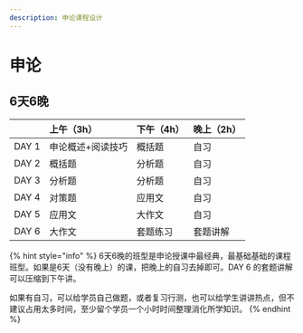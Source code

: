 ```yaml
---
description: 申论课程设计
---
```


# 申论

## 6天6晚

|  | 上午（3h） | 下午（4h） | 晚上（2h） |
| :--- | :--- | :--- | :--- |
| DAY 1 | 申论概述+阅读技巧 | 概括题 | 自习 |
| DAY 2 | 概括题 | 分析题 | 自习 |
| DAY 3 | 分析题 | 分析题 | 自习 |
| DAY 4 | 对策题 | 应用文 | 自习 |
| DAY 5 | 应用文 | 大作文 | 自习 |
| DAY 6 | 大作文 | 套题练习 | 套题讲解 |

{% hint style="info" %}
6天6晚的班型是申论授课中最经典，最基础基础的课程班型。如果是6天（没有晚上）的课，把晚上的自习去掉即可。DAY 6 的套题讲解可以压缩到下午讲。

如果有自习，可以给学员自己做题，或者复习行测，也可以给学生讲讲热点，但不建议占用太多时间，至少留个学员一个小时时间整理消化所学知识。
{% endhint %}

